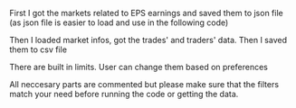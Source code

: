 First I got the markets related to EPS earnings and saved them to json file (as json file is easier to load and use in the following code)

Then I loaded market infos, got the trades' and traders' data. Then I saved them to csv file

There are built in limits. User can change them based on preferences

All neccesary parts are commented but please make sure that the filters match your need before running the code or getting the data. 
